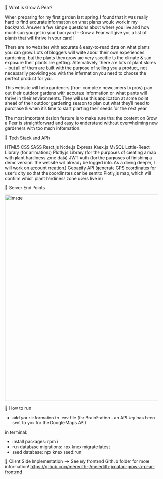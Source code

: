 🌱 What is Grow A Pear?

When preparing for my first garden last spring, I found that it was really hard to find accurate information on what plants would work in my backyard. Answer a few simple questions about where you live and how much sun you get in your backyard – Grow a Pear will give you a list of plants that will thrive in your care!!

There are no websites with accurate & easy-to-read data on what plants you can grow. Lots of bloggers will write about their own experiences gardening, but the plants they grow are very specific to the climate & sun exposure their plants are getting. Alternatively, there are lots of plant stores – but all of them are built with the purpose of selling you a product, not necessarily providing you with the information you need to choose the perfect product for you.

This website will help gardeners (from complete newcomers to pros) plan out their outdoor gardens with accurate information on what plants will thrive in their environments. They will use this application at some point ahead of their outdoor gardening season to plan out what they’ll need to purchase & when it’s time to start planting their seeds for the next year.

The most important design feature is to make sure that the content on Grow a Pear is straightforward and easy to understand without overwhelming new gardeners with too much information.

🌱 Tech Stack and APIs

HTML5
CSS
SASS
React.js
Node.js
Express
Knex.js
MySQL
Lottie-React Library (for animations)
Plotly.js Library (for the purposes of creating a map with plant hardiness zone data)
JWT Auth (for the purposes of finishing a demo version, the website will already be logged into. As a diving deeper, I will work on account creation.)
Geoapify API (generate GPS coordinates for user’s city so that the coordinates can be sent to Plotly.js map, which will confirm which plant hardiness zone users live in)

🌱 Server End Points


<img width="678" alt="image" src="https://user-images.githubusercontent.com/112671806/205554145-054c0f52-ff94-4228-afef-5724750d885f.png">

🌱 How to run

- add your information to .env file (for BrainStation - an API key has been sent to you for the Google Maps API)

in terminal:
- install packages: npm i
- run database migrations: npx knex migrate:latest
- seed database: npx knex seed:run

🌱 Client Side Implementation --> See my frontend Github folder for more information! https://github.com/meredith-j/meredith-jonatan-grow-a-pear-frontend
